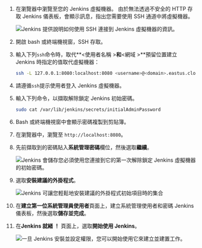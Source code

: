 1. 在瀏覽器中瀏覽至您的 Jenkins 虛擬機器。 由於無法透過不安全的 HTTP 存取 Jenkins 儀表板，會顯示訊息，指出您需要使用 SSH 通道中將虛擬機器。

    ![Jenkins 提供說明如何使用 SSH 連接到 Jenkins 虛擬機器的資訊。](./media/jenkins-connect-to-jenkins-server-running-on-azure/jenkins-ssh-instructions.png)

1. 開啟 bash 或終端機視窗，SSH 存取。

1. 輸入下列`ssh`命令時，取代**&lt;使用者名稱 >**和**&lt;網域 >**預留位置建立 Jenkins 時指定的值取代虛擬機器：

    ```bash
    ssh -L 127.0.0.1:8080:localhost:8080 <username>@<domain>.eastus.cloudapp.azure.com
    ```

1. 請遵循`ssh`提示使用者登入 Jenkins 虛擬機器。

1. 輸入下列命令，以擷取解除鎖定 Jenkins 初始密碼。

    ```bash
    sudo cat /var/lib/jenkins/secrets/initialAdminPassword
    ```

1. Bash 或終端機視窗中會顯示密碼複製到剪貼簿。

1. 在瀏覽器中，瀏覽至 `http://localhost:8080`。

1. 先前擷取到的密碼貼入**系統管理密碼**欄位，然後選取**繼續**。

    ![Jenkins 會儲存您必須使用您連接到它的第一次解除鎖定 Jenkins 虛擬機器的初始密碼。](./media/jenkins-connect-to-jenkins-server-running-on-azure/jenkins-unlock.png)

1. 選取**安裝建議的外掛程式**。

    ![Jenkins 可讓您輕鬆地安裝建議的外掛程式初始項目時的集合](./media/jenkins-connect-to-jenkins-server-running-on-azure/jenkins-customize.png)

1. 在**建立第一位系統管理員使用者**頁面上，建立系統管理使用者和密碼 Jenkins 儀表板，然後選取**儲存並完成**。

1. 在**Jenkins 就緒 ！** 頁面上，選取**開始使用 Jenkins**。

    ![一旦 Jenkins 安裝並設定權限，您可以開始使用它來建立並建置工作。](./media/jenkins-connect-to-jenkins-server-running-on-azure/jenkins-ready.png)